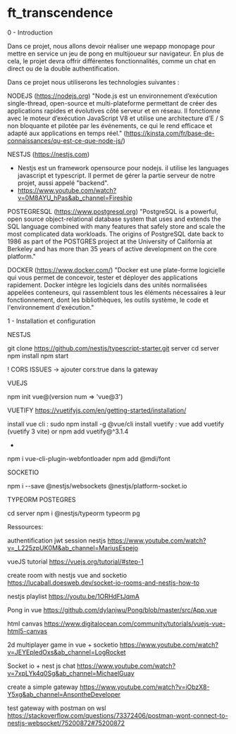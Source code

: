 # ft_transcendence

0 - Introduction

Dans ce projet, nous allons devoir réaliser une wepapp monopage pour mettre en service un jeu de pong en multijoueur sur navigateur. En plus de cela, le projet devra offrir différentes fonctionnalités, comme un chat en direct ou de la double authentification.

Dans ce projet nous utiliserons les technologies suivantes :

NODEJS (https://nodejs.org)
"Node.js est un environnement d’exécution single-thread, open-source et multi-plateforme permettant de créer des applications rapides et évolutives côté serveur et en réseau. Il fonctionne avec le moteur d’exécution JavaScript V8 et utilise une architecture d’E / S non bloquante et pilotée par les événements, ce qui le rend efficace et adapté aux applications en temps réel." (https://kinsta.com/fr/base-de-connaissances/qu-est-ce-que-node-js/)

NESTJS (https://nestjs.com)
- Nestjs est un framework opensource pour nodejs. il utilise les languages javascript et typescript. Il permet de gérer la partie serveur de notre projet, aussi appelé "backend".
- https://www.youtube.com/watch?v=0M8AYU_hPas&ab_channel=Fireship

POSTEGRESQL (https://www.postgresql.org)
"PostgreSQL is a powerful, open source object-relational database system that uses and extends the SQL language combined with many features that safely store and scale the most complicated data workloads. The origins of PostgreSQL date back to 1986 as part of the POSTGRES project at the University of California at Berkeley and has more than 35 years of active development on the core platform."

DOCKER (https://www.docker.com/)
"Docker est une plate-forme logicielle qui vous permet de concevoir, tester et déployer des applications rapidement. Docker intègre les logiciels dans des unités normalisées appelées conteneurs, qui rassemblent tous les éléments nécessaires à leur fonctionnement, dont les bibliothèques, les outils système, le code et l'environnement d'exécution."

1 - Installation et configuration

NESTJS

git clone https://github.com/nestjs/typescript-starter.git server
cd server
npm install
npm start

! CORS ISSUES -> ajouter cors:true dans la gateway

VUEJS

npm init vue@(version num => 'vue@3')

VUETIFY https://vuetifyjs.com/en/getting-started/installation/

install vue cli : sudo npm install -g @vue/cli
install vuetify : vue add vuetify (vuetify 3 vite)
or
npm add vuetify@^3.1.4

+

npm i vue-cli-plugin-webfontloader
npm add @mdi/font

SOCKETIO 

npm i --save @nestjs/websockets @nestjs/platform-socket.io

TYPEORM POSTEGRES

cd server
npm i @nestjs/typeorm typeorm pg

Ressources:

authentification jwt session nestjs
https://www.youtube.com/watch?v=_L225zpUK0M&ab_channel=MariusEspejo

vueJS tutorial
https://vuejs.org/tutorial/#step-1

create room with nestjs vue and socketio
https://lucaball.doesweb.dev/socket-io-rooms-and-nestjs-how-to

nestjs playlist
https://youtu.be/1ORHdFtJqmA

Pong in vue
https://github.com/dylanjwu/Pong/blob/master/src/App.vue

html canvas
https://www.digitalocean.com/community/tutorials/vuejs-vue-html5-canvas

2d multiplayer game in vue + socketio
https://www.youtube.com/watch?v=JEYEpledOxs&ab_channel=LogRocket

Socket io + nest js chat
https://www.youtube.com/watch?v=7xpLYk4q0Sg&ab_channel=MichaelGuay

create a simple gateway
https://www.youtube.com/watch?v=iObzX8-Y5xg&ab_channel=AnsontheDeveloper

test gateway with postman on wsl
https://stackoverflow.com/questions/73372406/postman-wont-connect-to-nestjs-websocket/75200872#75200872